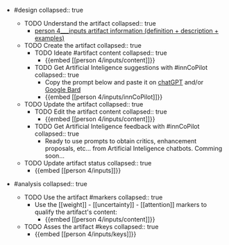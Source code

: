 
- #design
   collapsed:: true
  - TODO Understand the artifact
    collapsed:: true
    - [person 4___inputs artifact information (definition + description + examples)](https://go.innbok.com/#/page/innBoK%2Fperson-%28id%29%2Finputs%2Finfo)
  - TODO Create the artifact
     collapsed:: true
    - TODO Ideate #artifact content
      collapsed:: true
      - {{embed [[person 4/inputs/content]]}}
    - TODO Get Artificial Inteligence suggestions with #innCoPilot
      collapsed:: true
      - Copy the prompt below and paste it on [chatGPT](https://chat.openai.com) and/or [Google Bard](https://bard.google.com/chat)
      - {{embed [[person 4/inputs/innCoPilot]]}}
  - TODO Update the artifact
    collapsed:: true
    - TODO Edit the artifact content
     collapsed:: true
      - {{embed [[person 4/inputs/content]]}}
    - TODO Get Artificial Inteligence feedback with #innCoPilot
      collapsed:: true
      - Ready to use prompts to obtain critics, enhancement proposals, etc... from Artificial Inteligence chatbots. Comming soon...
  - TODO Update artifact status
    collapsed:: true
    - {{embed [[person 4/inputs]]}}


- #analysis
  collapsed:: true
  - TODO Use the artifact #markers
    collapsed:: true
    - Use the [[weight]] - [[uncertainty]] - [[attention]] markers to qualify the artifact's content:
      - {{embed [[person 4/inputs/content]]}}
  - TODO Asses the artifact #keys
    collapsed:: true
    - {{embed [[person 4/inputs/keys]]}}



